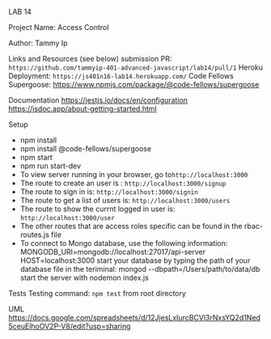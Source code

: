 LAB 14 

Project Name: Access Control

Author: Tammy Ip

Links and Resources (see below)
submission PR: `https://github.com/tammyip-401-advanced-javascript/lab14/pull/1`
Heroku Deployment:  `https://js401n16-lab14.herokuapp.com/`
Code Fellows Supergoose: https://www.npmjs.com/package/@code-fellows/supergoose

Documentation
https://jestjs.io/docs/en/configuration
https://jsdoc.app/about-getting-started.html


Setup
+ npm install
+ npm install @code-fellows/supergoose
+ npm start
+ npm run start-dev
+ To view server running in your browser, go to`http://localhost:3000`
+ The route to create an user is : `http://localhost:3000/signup`
+ The route to sign in is: `http://localhost:3000/signin`
+ The route to get a list of users is: `http://localhost:3000/users`
+ The route to show the currnt logged in user is: `http://localhost:3000/user`
+ The other routes that are access roles specific can be found in the rbac-routes.js file
+ To connect to Mongo database, use the following information:
MONGODB_URI=mongodb://localhost:27017/api-server
HOST=localhost:3000
start your database by typing the path of your database file in the teriminal: mongod --dbpath=/Users/path/to/data/db
start the server with nodemon index.js

Tests
Testing command: `npm test` from root directory

UML
https://docs.google.com/spreadsheets/d/12JjesLxIurcBCVl3rNxsYQ2d1Ned5ceuElhoOV2P-V8/edit?usp=sharing

